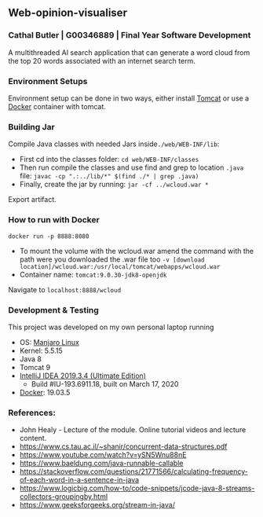 ## Web-opinion-visualiser
### Cathal Butler | G00346889 | Final Year Software Development
 A multithreaded AI search application that can generate a word cloud from the top 20 words associated with an internet search term.

### Environment Setups
Environment setup can be done in two ways, either install [Tomcat](https://tomcat.apache.org/download-80.cgi) or use a [Docker](https://www.docker.com/) container with tomcat.

### Building Jar
Compile Java classes with needed Jars inside`./web/WEB-INF/lib`:<br>
* First cd into the classes folder: `cd web/WEB-INF/classes`
* Then run compile the classes and use find and grep to location `.java` file: `javac -cp ".:../lib/*" $(find ./* | grep .java)`
* Finally, create the jar by running: `jar -cf ../wcloud.war *`



Export artifact.

### How to run with Docker
 
`docker run -p 8888:8080`

* To mount the volume with the wcloud.war amend the command with the path were you downloaded the .war file too
`-v [download location]/wcloud.war:/usr/local/tomcat/webapps/wcloud.war`
* Container name:
`tomcat:9.0.30-jdk8-openjdk`

Navigate to `localhost:8888/wcloud`

### Development & Testing
This project was developed on my own personal laptop running
* OS: [Manjaro Linux](https://manjaro.org/download/official/kde/)
* Kernel: 5.5.15
* Java 8
* Tomcat 9
* [IntelliJ IDEA 2019.3.4 (Ultimate Edition)](https://www.jetbrains.com/idea/)
  - Build #IU-193.6911.18, built on March 17, 2020
* [Docker](https://www.docker.com/): 19.03.5


### References:
 * John Healy - Lecture of the module. Online tutorial videos and lecture content.
 * https://www.cs.tau.ac.il/~shanir/concurrent-data-structures.pdf
 * https://www.youtube.com/watch?v=ySN5Wnu88nE
 * https://www.baeldung.com/java-runnable-callable
 * https://stackoverflow.com/questions/21771566/calculating-frequency-of-each-word-in-a-sentence-in-java
 * https://www.logicbig.com/how-to/code-snippets/jcode-java-8-streams-collectors-groupingby.html
 * https://www.geeksforgeeks.org/stream-in-java/

